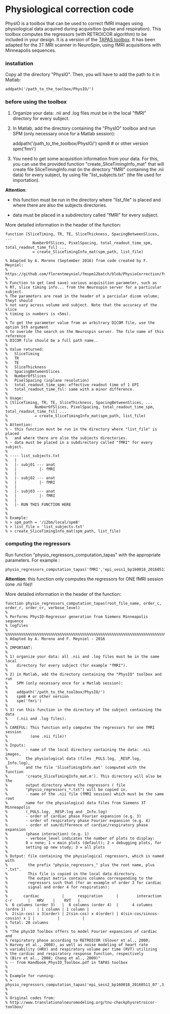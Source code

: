 # Physiological correction code

PhysIO is a toolbox that can be used to correct fMRI images using physiological data acquired during acquisition (pulse and respiration). This toolbox computes the regressors (with RETROICOR algorithm) to be included in your design. It is a version of the [TAPAS toolbox](http://www.translationalneuromodeling.org/tnu-checkphysretroicor-toolbox/). It has been adapted for the 3T MRI scanner in NeuroSpin, using fMRI acquisitions with Minneapolis sequences.

### installation

Copy all the directory "PhysIO". Then, you will have to add the path to it in Matlab:
    
    addpath('/path_to_the_toolbox/PhysIO/')

### before using the toolbox

1) Organize your data: .nii and .log files must be in the local "fMRI" directory for every subject.

2) In Matlab, add the directory containing the "PhysIO" toolbox and run SPM (only necessary once for a Matlab session):

    addpath('/path_to_the_toolbox/PhysIO/')
    spm8 # or other version
    spm('fmri')

3) You need to get some acquisition information from your data. For this, you can use the provided function "create_SliceTimingInfo_mat" that will create file SliceTimingInfo.mat (in the directory "fMRI" containing the .nii data) for every subject, by using file "list_subjects.txt" (the file used for importation).

**Attention**: 

* this function must be run in the directory where "list_file" is placed and where there are also the subjects directories.

* data must be placed in a subdirectory called "fMRI" for every subject.

More detailed information in the header of the function:

    function [SliceTiming, TR, TE, SliceThickness, SpacingBetweenSlices, ...
                NumberOfSlices, PixelSpacing, total_readout_time_spm, total_readout_time_fsl] ...
                = create_SliceTimingInfo_mat(spm_path, list_file)
    
    % Adapted by A. Moreno (September 2016) from code created by F. Meyniel:
    % https://github.com/florentmeyniel/fmspm12batch/blob/PhysioCorrection/fmspm12batch_preproc_GetSliceTiming_NS.m
    %
    % Function to get (and save) various acquisition parameter, such as
    % RT, slice timing info... from the Neurospin server for a particular subject. 
    % The parameters are read in the header of a parciular dicom volume; theyt should 
    % not vary across volume and subject. Note that the accuracy of the slice
    % timing is numbers is <5ms).
    % 
    % To get the parameter value from an arbitrary DICOM file, use the option 5th argument 
    % to overide the search on the Neurospin server. The file name of this reference
    % DICOM file should be a full path name..
    %
    % Value returned:
    % 	SliceTiming
    % 	TR
    % 	TE
    % 	SliceThickness
    % 	SpacingBetweenSlices
    % 	NumberOfSlices
    % 	PixelSpacing (inplane resolution)
    % 	total_readout_time_spm: effective readout time of 1 EPI
    % 	total_readout_time_fsl: same with a minor difference.
    % 
    % Usage:
    % [SliceTiming, TR, TE, SliceThickness, SpacingBetweenSlices, ...
    %            NumberOfSlices, PixelSpacing, total_readout_time_spm, total_readout_time_fsl] ...
    %            = create_SliceTimingInfo_mat(spm_path, list_file)
    %
    % Attention: 
    % - this function must be run in the directory where "list_file" is placed 
    %   and where there are also the subjects directories.
    % - data must be placed in a subdirectory called "fMRI" for every subject.
    % 
    % ---- list_subjects.txt 
    %   |
    %   |- subj01 --- anat
    %   |          |- fMRI
    %   |
    %   |- subj02 --- anat
    %   |          |- fMRI
    %   |
    %   |- subj03 --- anat
    %   |          |- fMRI
    %   |
    %   |- RUN THIS FUNCTION HERE
    % 
    %
    % Example:
    % > spm_path = '/i2bm/local/spm8'
    % > list_file = 'list_subjects.txt'
    % > create_SliceTimingInfo_mat(spm_path, list_file)
 
### computing the regressors

Run function "physio_regressors_computation_tapas" with the appropriate parameters. For example :

    physio_regressors_computation_tapas('fMRI','epi_sess1_bp160018_20160511_05',3,4,1,3)

**Attention**: this function only computes the regressors for ONE fMRI session (one .nii file)!

More detailed information in the header of the function:

    function physio_regressors_computation_tapas(root_file_name, order_c, order_r, order_cr, verbose_level)
    %
    % Performs PhysIO-Regressor generation from Siemens Minneapolis sequence
    % logfiles
    %
    %%%%%%%%%%%%%%%%%%%%%%%%%%%%%%%%%%%%%%%%%%%%%%%%%%%%%%%%%%%%%%%%%%%%%%%%%%%
    % Adapted by A. Moreno and F. Meyniel - 2016
    %
    % IMPORTANT: 
    %
    % 1) organize your data: all .nii and .log files must be in the same local 
    %    directory for every subject (for example "fMRI").
    %
    % 2) in Matlab, add the directory containing the "PhysIO" toolbox and run 
    %    SPM (only necessary once for a Matlab session):
    %
    %    addpath('/path_to_the_toolbox/PhysIO/')
    %    spm8 # or other version
    %    spm('fmri')
    %
    % 3) run this function in the directory of the subject containing the data
    %    (.nii and .log files).
    %
    % CAREFUL: This function only computes the regressors for one fMRI session 
    %          (one .nii file)!
    %
    % Inputs: 
    %        - name of the local directory containing the data: .nii images,
    %        the physiological data (files _PULS.log, _RESP.log, _Info.log),
    %        and the file 'SliceTimingInfo.mat' (computed with the function 
    %        'create_SliceTimingInfo_mat.m'). This directory will also be the
    %        output directory where the regressors ( file 
    %        "physio_regressors_*.txt") will be copied in.
    %        - name of the .nii file (fMRI session) which must be the same root
    %        name for the physiological data files from Siemens 3T Minneapolis 
    %        (_PULS.log, _RESP.log and _Info.log)
    %        - order of cardiac phase Fourier expansion (e.g. 3)
    %        - order of respiratory phase Fourier expansion (e.g. 4)
    %        - order of sum/difference of cardiac/respiratory phase expansion 
    %        (phase interaction) (e.g. 1)
    %        - verbose_level indicates the number of plots to display:
    %        0 = none; 1 = main plots (default); 2 = debugging plots, for 
    %        setting up new study; 3 = all plots
    %
    % Output: file containing the physiological regressors, which is named with 
    %         the prefix "physio_regressors_" plus the root name, plus ".txt".
    %         This file is copied in the local data directory.
    %         The output matrix contains columns corresponding to the
    %         regressors such that (for an example of order 3 for cardiac 
    %         signal and order 4 for respiration):
    %
    %       cardiac          |      respiration      |        interaction c-r       |   HRV    |    RVT   |
    %  6 columns (order 3)   |  8 columns (order 4)  |      4 columns (ordre 1)     | 1 column | 1 column |
    %  2(sin-cos) x 3(order) | 2(sin-cos) x 4(order) | 4(sin-cos/sincos-cossin) x 1 |          |          |
    % Total: 20 columns
    %
    % "The physIO Toolbox offers to model Fourier expansions of cardiac and 
    % respiratory phase according to RETROICOR (Glover et al., 2000; 
    % Harvey et al., 2008), as well as noise modeling of heart rate 
    % variability (HRV) and respiratory volume per time (RVT) utilizing
    % the cardiac and respiratory response function, respectively 
    % (Birn et al., 2008; Chang et al., 2009)" 
    % -- from Handbook_PhysIO_Toolbox.pdf in TAPAS toolbox
    %
    %
    % Example for running:
    % > physio_regressors_computation_tapas('epi_sess2_bp160018_20160511_07',3,4,1,3)
    %
    %
    % Original codes from:
    % http://www.translationalneuromodeling.org/tnu-checkphysretroicor-toolbox/

